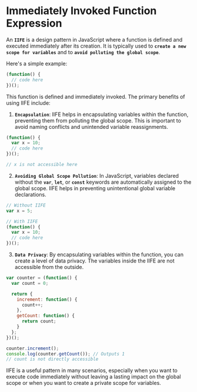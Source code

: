 # Immediately Invoked Function Expression

An **`IIFE`** is a design pattern in JavaScript where a function is defined and executed immediately after its creation. It is typically used to **`create a new scope for variables`** and to **`avoid polluting the global scope`**.

Here's a simple example:

```javascript
(function() {
  // code here
})();
```

This function is defined and immediately invoked. The primary benefits of using IIFE include:

1. **`Encapsulation`**: IIFE helps in encapsulating variables within the function, preventing them from polluting the global scope. This is important to avoid naming conflicts and unintended variable reassignments.

```javascript
(function() {
  var x = 10;
  // code here
})();

// x is not accessible here
```

2. **`Avoiding Global Scope Pollution`**: In JavaScript, variables declared without the **`var`**, **`let`**, or **`const`** keywords are automatically assigned to the global scope. IIFE helps in preventing unintentional global variable declarations.

```javascript
// Without IIFE
var x = 5;

// With IIFE
(function() {
  var x = 10;
  // code here
})();
```

3. **`Data Privacy`**: By encapsulating variables within the function, you can create a level of data privacy. The variables inside the IIFE are not accessible from the outside.

```javascript
var counter = (function() {
  var count = 0;

  return {
    increment: function() {
      count++;
    },
    getCount: function() {
      return count;
    }
  };
})();

counter.increment();
console.log(counter.getCount()); // Outputs 1
// count is not directly accessible
```

IIFE is a useful pattern in many scenarios, especially when you want to execute code immediately without leaving a lasting impact on the global scope or when you want to create a private scope for variables.
